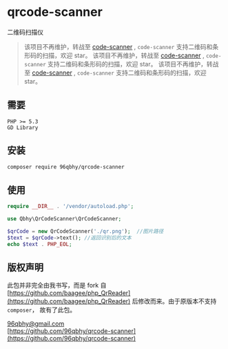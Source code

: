 # qrcode-scanner
二维码扫描仪

> 该项目不再维护，转战至 [code-scanner](https://github.com/96qbhy/code-scanner-php) , `code-scanner` 支持二维码和条形码的扫描，欢迎 star。
> 该项目不再维护，转战至 [code-scanner](https://github.com/96qbhy/code-scanner-php) , `code-scanner` 支持二维码和条形码的扫描，欢迎 star。
> 该项目不再维护，转战至 [code-scanner](https://github.com/96qbhy/code-scanner-php) , `code-scanner` 支持二维码和条形码的扫描，欢迎 star。

## 需要
```
PHP >= 5.3
GD Library
```

## 安装
```bash
composer require 96qbhy/qrcode-scanner
```

## 使用
```php
require __DIR__ . '/vendor/autoload.php';

use Qbhy\QrCodeScanner\QrCodeScanner;

$qrCode = new QrCodeScanner('./qr.png');  //图片路径
$text = $qrCode->text(); //返回识别后的文本
echo $text . PHP_EOL;
```

## 版权声明
此包并非完全由我书写，而是 fork 自 [https://github.com/baagee/php_QrReader](https://github.com/baagee/php_QrReader) 后修改而来。由于原版本不支持 `composer`， 故有了此包。

96qbhy@gmail.com  
[https://github.com/96qbhy/qrcode-scanner](https://github.com/96qbhy/qrcode-scanner)